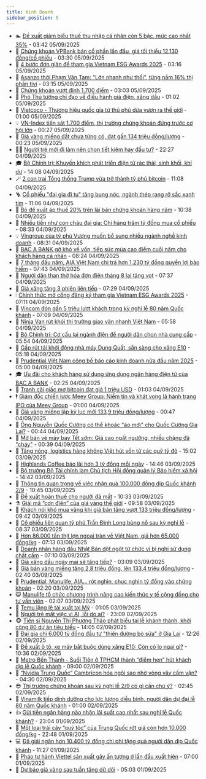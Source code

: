```yaml
---
title: Kinh Doanh
sidebar_position: 5
---
```


<!-- dantri-kinh-doanh:START -->
- 🏊 [Đề xuất giảm biểu thuế thu nhập cá nhân còn 5 bậc, mức cao nhất 35%](https://dantri.com.vn/kinh-doanh/de-xuat-giam-bieu-thue-thu-nhap-ca-nhan-con-5-bac-muc-cao-nhat-35-20250905101334483.htm) - 03:42 05/09/2025
- 🦆 [Chứng khoán VPBank bán cổ phần lần đầu, giá tối thiểu 12.130 đồng/cổ phiếu](https://dantri.com.vn/kinh-doanh/chung-khoan-vpbank-ban-co-phan-lan-dau-gia-toi-thieu-12130-dongco-phieu-20250904074942586.htm) - 03:30 05/09/2025
- 🦄 [4 bước đơn giản để tham gia Vietnam ESG Awards 2025](https://dantri.com.vn/kinh-doanh/4-buoc-don-gian-de-tham-gia-vietnam-esg-awards-2025-20250905100808208.htm) - 03:16 05/09/2025
- 🌝 [Asanzo thời Phạm Văn Tam: &quot;Lớn nhanh như thổi&quot;, từng nắm 16% thị phần tivi](https://dantri.com.vn/kinh-doanh/asanzo-thoi-pham-van-tam-lon-nhanh-nhu-thoi-tung-nam-16-thi-phan-tivi-20250904091421277.htm) - 03:15 05/09/2025
- 💃 [Chứng khoán vượt đỉnh 1.700 điểm](https://dantri.com.vn/kinh-doanh/chung-khoan-vuot-dinh-1700-diem-20250905095415773.htm) - 03:03 05/09/2025
- 🦏 [Phó Thủ tướng chỉ đạo về điều hành giá điện, xăng dầu](https://dantri.com.vn/kinh-doanh/pho-thu-tuong-chi-dao-ve-dieu-hanh-gia-dien-xang-dau-20250904224402507.htm) - 01:02 05/09/2025
- 🦩 [Vietcoco - Thương hiệu quốc gia từ thủ phủ dừa vươn ra thế giới](https://dantri.com.vn/kinh-doanh/vietcoco-thuong-hieu-quoc-gia-tu-thu-phu-dua-vuon-ra-the-gioi-20250904092505224.htm) - 01:00 05/09/2025
- 💡 [VN-Index tiến sát 1.700 điểm, thị trường chứng khoán đứng trước cơ hội lớn](https://dantri.com.vn/kinh-doanh/vn-index-tien-sat-1700-diem-thi-truong-chung-khoan-dung-truoc-co-hoi-lon-20250905071505806.htm) - 00:27 05/09/2025
- 🌊 [Giá vàng miếng đắt chưa từng có, đạt gần 134 triệu đồng/lượng](https://dantri.com.vn/kinh-doanh/gia-vang-mieng-dat-chua-tung-co-dat-gan-134-trieu-dongluong-20250905011036779.htm) - 00:23 05/09/2025
- 🧑‍💻 [Người trẻ mới đi làm nên chọn tiết kiệm hay đầu tư?](https://dantri.com.vn/kinh-doanh/nguoi-tre-moi-di-lam-nen-chon-tiet-kiem-hay-dau-tu-20250902090527930.htm) - 22:27 04/09/2025
- 🎓 [Bộ Chính trị: Khuyến khích phát triển điện từ rác thải, sinh khối, khí dư](https://dantri.com.vn/kinh-doanh/bo-chinh-tri-khuyen-khich-phat-trien-dien-tu-rac-thai-sinh-khoi-khi-du-20250904182752971.htm) - 14:08 04/09/2025
- 🪄 [2 con trai Tổng thống Trump vừa trở thành tỷ phú bitcoin](https://dantri.com.vn/kinh-doanh/2-con-trai-tong-thong-trump-vua-tro-thanh-ty-phu-bitcoin-20250904164903322.htm) - 11:08 04/09/2025
- 🪜 [Cổ phiếu &quot;đại gia đi tu&quot; tăng bung nóc, ngành thép rạng rỡ sắc xanh tím](https://dantri.com.vn/kinh-doanh/co-phieu-dai-gia-di-tu-tang-bung-noc-nganh-thep-rang-ro-sac-xanh-tim-20250904154844880.htm) - 11:06 04/09/2025
- 🦄 [Bỏ đề xuất áp thuế 20% trên lãi bán chứng khoán hàng năm](https://dantri.com.vn/kinh-doanh/bo-de-xuat-ap-thue-20-tren-lai-ban-chung-khoan-hang-nam-20250904155637989.htm) - 10:38 04/09/2025
- 💯 [Nhiều tiền như con cháu đại gia: Chi hàng trăm tỷ đồng mua cổ phiếu](https://dantri.com.vn/kinh-doanh/nhieu-tien-nhu-con-chau-dai-gia-chi-hang-tram-ty-dong-mua-co-phieu-20250904121253400.htm) - 08:33 04/09/2025
- 💡 [Vingroup của tỷ phú Vượng muốn bổ sung nhiều ngành nghề kinh doanh](https://dantri.com.vn/kinh-doanh/vingroup-cua-ty-phu-vuong-muon-bo-sung-nhieu-nganh-nghe-kinh-doanh-20250904152703810.htm) - 08:31 04/09/2025
- 🧰 [BAC A BANK gỡ khó về vốn, tiếp sức mùa cao điểm cuối năm cho khách hàng cá nhân](https://dantri.com.vn/kinh-doanh/bac-a-bank-go-kho-ve-von-tiep-suc-mua-cao-diem-cuoi-nam-cho-khach-hang-ca-nhan-20250904152106229.htm) - 08:24 04/09/2025
- 🎊 [7 tháng đầu năm, AIA Việt Nam chi trả hơn 1.230 tỷ đồng quyền lợi bảo hiểm](https://dantri.com.vn/kinh-doanh/7-thang-dau-nam-aia-viet-nam-chi-tra-hon-1230-ty-dong-quyen-loi-bao-hiem-20250904143151849.htm) - 07:43 04/09/2025
- 🔭 [Người dân than thở hóa đơn điện tháng 8 lại tăng vọt](https://dantri.com.vn/kinh-doanh/nguoi-dan-than-tho-hoa-don-dien-thang-8-lai-tang-vot-20250904112843562.htm) - 07:37 04/09/2025
- 💼 [Giá xăng tăng 3 phiên liên tiếp](https://dantri.com.vn/kinh-doanh/gia-xang-tang-3-phien-lien-tiep-20250904140024891.htm) - 07:29 04/09/2025
- 🕯 [Chính thức mở cổng đăng ký tham gia Vietnam ESG Awards 2025](https://dantri.com.vn/kinh-doanh/chinh-thuc-mo-cong-dang-ky-tham-gia-vietnam-esg-awards-2025-20250729154339411.htm) - 07:11 04/09/2025
- 🫣 [Vincom đón gần 5 triệu lượt khách trong kỳ nghỉ lễ 80 năm Quốc khánh](https://dantri.com.vn/kinh-doanh/vincom-don-gan-5-trieu-luot-khach-trong-ky-nghi-le-80-nam-quoc-khanh-20250904140151059.htm) - 07:09 04/09/2025
- 🤠 [Ninja Van rút khỏi thị trường giao vận nhanh Việt Nam](https://dantri.com.vn/kinh-doanh/ninja-van-rut-khoi-thi-truong-giao-van-nhanh-viet-nam-20250904115129588.htm) - 05:58 04/09/2025
- 🌈 [Bộ Chính trị: Cơ cấu lại ngành điện để người dân chọn nhà cung cấp](https://dantri.com.vn/kinh-doanh/bo-chinh-tri-co-cau-lai-nganh-dien-de-nguoi-dan-chon-nha-cung-cap-20250904124849891.htm) - 05:54 04/09/2025
- 🦅 [Gấp rút tái khởi động nhà máy Dung Quất, sẵn sàng cho xăng E10](https://dantri.com.vn/kinh-doanh/gap-rut-tai-khoi-dong-nha-may-dung-quat-san-sang-cho-xang-e10-20250729103814431.htm) - 05:18 04/09/2025
- 🌁 [Prudential Việt Nam công bố báo cáo kinh doanh nửa đầu năm 2025](https://dantri.com.vn/kinh-doanh/prudential-viet-nam-cong-bo-bao-cao-kinh-doanh-nua-dau-nam-2025-20250904111850740.htm) - 05:00 04/09/2025
- 🎓 [Ưu đãi cho khách hàng sử dụng ứng dụng ngân hàng điện tử của BAC A BANK](https://dantri.com.vn/kinh-doanh/uu-dai-cho-khach-hang-su-dung-ung-dung-ngan-hang-dien-tu-cua-bac-a-bank-20250904091804591.htm) - 02:25 04/09/2025
- 📝 [Tranh cãi giấc mơ bitcoin đạt giá 1 triệu USD](https://dantri.com.vn/kinh-doanh/tranh-cai-giac-mo-bitcoin-dat-gia-1-trieu-usd-20250903235303178.htm) - 01:03 04/09/2025
- 🕴 [Giám đốc chiến lược Meey Group: Niềm tin và khát vọng là hành trang IPO của Meey Group](https://dantri.com.vn/kinh-doanh/giam-doc-chien-luoc-meey-group-niem-tin-va-khat-vong-la-hanh-trang-ipo-cua-meey-group-20250903173128984.htm) - 01:00 04/09/2025
- 🧰 [Giá vàng miếng lập kỷ lục mới 133,9 triệu đồng/lượng](https://dantri.com.vn/kinh-doanh/gia-vang-mieng-lap-ky-luc-moi-1339-trieu-dongluong-20250904014452571.htm) - 00:47 04/09/2025
- 🤖 [Ông Nguyễn Quốc Cường có thể khoác &quot;áo mới&quot; cho Quốc Cường Gia Lai?](https://dantri.com.vn/kinh-doanh/ong-nguyen-quoc-cuong-co-the-khoac-ao-moi-cho-quoc-cuong-gia-lai-20250903115118930.htm) - 00:44 04/09/2025
- 🤠 [Mở bán vé máy bay Tết sớm: Giá cao ngất ngưởng, nhiều chặng đã &quot;cháy&quot;](https://dantri.com.vn/kinh-doanh/mo-ban-ve-may-bay-tet-som-gia-cao-ngat-nguong-nhieu-chang-da-chay-20250903235643272.htm) - 00:39 04/09/2025
- 🌮 [Tăng nóng, logistics hàng không Việt hút vốn từ các quỹ tỷ đô](https://dantri.com.vn/kinh-doanh/tang-nong-logistics-hang-khong-viet-hut-von-tu-cac-quy-ty-do-20250903100153378.htm) - 15:02 03/09/2025
- 🦄 [Highlands Coffee báo lãi hơn 3 tỷ đồng mỗi ngày](https://dantri.com.vn/kinh-doanh/highlands-coffee-bao-lai-hon-3-ty-dong-moi-ngay-20250903161707909.htm) - 14:46 03/09/2025
- 👺 [Bộ trưởng Bộ Tài chính làm Chủ tịch Hội đồng quản lý Bảo hiểm xã hội](https://dantri.com.vn/kinh-doanh/bo-truong-bo-tai-chinh-lam-chu-tich-hoi-dong-quan-ly-bao-hiem-xa-hoi-20250903172927894.htm) - 14:42 03/09/2025
- 🤗 [Thông tin quan trọng về việc nhận quà 100.000 đồng dịp Quốc khánh 2/9](https://dantri.com.vn/kinh-doanh/thong-tin-quan-trong-ve-viec-nhan-qua-100000-dong-dip-quoc-khanh-29-20250903164435731.htm) - 10:45 03/09/2025
- 💪 [Đề xuất hoàn thuế cho người đã mất](https://dantri.com.vn/kinh-doanh/de-xuat-hoan-thue-cho-nguoi-da-mat-20250903163756349.htm) - 10:33 03/09/2025
- ⚗️ [Giải mã “cơn điên” của giá vàng thế giới](https://dantri.com.vn/kinh-doanh/giai-ma-con-dien-cua-gia-vang-the-gioi-20250903102631349.htm) - 09:58 03/09/2025
- 🧠 [Khách nói khó mua vàng khi giá bán tăng vượt 133 triệu đồng/lượng](https://dantri.com.vn/kinh-doanh/khach-noi-kho-mua-vang-khi-gia-ban-tang-vuot-133-trieu-dongluong-20250903144122270.htm) - 09:42 03/09/2025
- 🗽 [Cổ phiếu liên quan tỷ phú Trần Đình Long bùng nổ sau kỳ nghỉ lễ](https://dantri.com.vn/kinh-doanh/co-phieu-lien-quan-ty-phu-tran-dinh-long-bung-no-sau-ky-nghi-le-20250903152731777.htm) - 08:37 03/09/2025
- 🫣 [Hơn 86.000 tấn thịt lợn ngoại tràn về Việt Nam, giá hơn 65.000 đồng/kg](https://dantri.com.vn/kinh-doanh/hon-86000-tan-thit-lon-ngoai-tran-ve-viet-nam-gia-hon-65000-dongkg-20250903132815804.htm) - 07:13 03/09/2025
- 🫣 [Doanh nhân hàng đầu Nhật Bản đột ngột từ chức vì bị nghi sử dụng chất cấm](https://dantri.com.vn/kinh-doanh/doanh-nhan-hang-dau-nhat-ban-dot-ngot-tu-chuc-vi-bi-nghi-su-dung-chat-cam-20250903130425503.htm) - 07:10 03/09/2025
- 🫣 [Giá xăng dầu ngày mai sẽ tăng tiếp?](https://dantri.com.vn/kinh-doanh/gia-xang-dau-ngay-mai-se-tang-tiep-20250903092214348.htm) - 03:09 03/09/2025
- 💂 [Giá bán vàng miếng tăng 2,8 triệu đồng, lên 133,4 triệu đồng/lượng](https://dantri.com.vn/kinh-doanh/gia-ban-vang-mieng-tang-28-trieu-dong-len-1334-trieu-dongluong-20250903010133636.htm) - 02:40 03/09/2025
- 💫 [Prudential, Manulife, AIA… rót nghìn, chục nghìn tỷ đồng vào chứng khoán](https://dantri.com.vn/kinh-doanh/prudential-manulife-aia-rot-nghin-chuc-nghin-ty-dong-vao-chung-khoan-20250902205850393.htm) - 02:20 03/09/2025
- 😺 [Manulife tổ chức chương trình nâng cao kiến thức y tế cộng đồng cho tư vấn viên](https://dantri.com.vn/kinh-doanh/manulife-to-chuc-chuong-trinh-nang-cao-kien-thuc-y-te-cong-dong-cho-tu-van-vien-20250829172753299.htm) - 02:07 03/09/2025
- 🦆 [Temu lặng lẽ tái xuất tại Mỹ](https://dantri.com.vn/kinh-doanh/temu-lang-le-tai-xuat-tai-my-20250828210359393.htm) - 01:05 03/09/2025
- 👀 [Người trẻ mất việc vì AI, lỗi do ai?](https://dantri.com.vn/kinh-doanh/nguoi-tre-mat-viec-vi-ai-loi-do-ai-20250902095204355.htm) - 23:09 02/09/2025
- 🐵 [Tiến sĩ Nguyễn Thị Phương Thảo phát biểu tại lễ khánh thành, khởi công 80 dự án tiêu biểu](https://dantri.com.vn/kinh-doanh/tien-si-nguyen-thi-phuong-thao-phat-bieu-tai-le-khanh-thanh-khoi-cong-80-du-an-tieu-bieu-20250902205250441.htm) - 14:05 02/09/2025
- 🤖 [Đại gia chi 6.000 tỷ đồng đầu tư &quot;thiên đường bò sữa&quot; ở Gia Lai](https://dantri.com.vn/kinh-doanh/dai-gia-chi-6000-ty-dong-dau-tu-thien-duong-bo-sua-o-gia-lai-20250902161639120.htm) - 12:26 02/09/2025
- 💂 [Đề xuất ô tô, xe máy bắt buộc dùng xăng E10: Còn có lo ngại gì?](https://dantri.com.vn/kinh-doanh/de-xuat-o-to-xe-may-bat-buoc-dung-xang-e10-con-co-lo-ngai-gi-20250829084128214.htm) - 10:36 02/09/2025
- 🦆 [Metro Bến Thành - Suối Tiên ở TPHCM thành “điểm hẹn” hút khách dịp lễ Quốc khánh](https://dantri.com.vn/kinh-doanh/metro-ben-thanh-suoi-tien-o-tphcm-thanh-diem-hen-hut-khach-dip-le-quoc-khanh-20250901192931907.htm) - 09:00 02/09/2025
- 🦅 [“Nvidia Trung Quốc” Cambricon hóa ngôi sao nhờ vòng vây cấm vận?](https://dantri.com.vn/kinh-doanh/nvidia-trung-quoc-cambricon-hoa-ngoi-sao-nho-vong-vay-cam-van-20250828160321854.htm) - 04:30 02/09/2025
- 😎 [Thị trường chứng khoán sau kỳ nghỉ lễ 2/9 có gì cần chú ý?](https://dantri.com.vn/kinh-doanh/thi-truong-chung-khoan-sau-ky-nghi-le-29-co-gi-can-chu-y-20250901164726320.htm) - 02:45 02/09/2025
- 🐎 [Vinamilk tiếp dinh dưỡng cho lực lượng diễu binh, người dân dự đại lễ 80 năm Quốc khánh](https://dantri.com.vn/kinh-doanh/vinamilk-tiep-dinh-duong-cho-luc-luong-dieu-binh-nguoi-dan-du-dai-le-80-nam-quoc-khanh-20250902052859514.htm) - 01:00 02/09/2025
- 👍 [Gửi tiền ngân hàng nào nhận lãi suất cao nhất sau nghỉ lễ Quốc khánh?](https://dantri.com.vn/kinh-doanh/gui-tien-ngan-hang-nao-nhan-lai-suat-cao-nhat-sau-nghi-le-quoc-khanh-20250901002042255.htm) - 23:04 01/09/2025
- 🦒 [Một loại trái cây “quý tộc” của Trung Quốc rớt giá còn hơn 10.000 đồng/kg](https://dantri.com.vn/kinh-doanh/mot-loai-trai-cay-quy-toc-cua-trung-quoc-rot-gia-con-hon-10000-dongkg-20250901173703034.htm) - 22:48 01/09/2025
- 💻 [Đã giải ngân hơn 10.400 tỷ đồng chi phí tặng quà người dân dịp Quốc khánh](https://dantri.com.vn/kinh-doanh/da-giai-ngan-hon-10400-ty-dong-chi-phi-tang-qua-nguoi-dan-dip-quoc-khanh-20250901171249302.htm) - 11:27 01/09/2025
- 👺 [Pháo tự hành Viettel sản xuất gây ấn tượng ở lần đầu xuất hiện](https://dantri.com.vn/kinh-doanh/phao-tu-hanh-viettel-san-xuat-gay-an-tuong-o-lan-dau-xuat-hien-20250901135246020.htm) - 07:00 01/09/2025
- 🧐 [Dự báo giá vàng sau tuần tăng dữ dội](https://dantri.com.vn/kinh-doanh/du-bao-gia-vang-sau-tuan-tang-du-doi-20250901000629498.htm) - 05:03 01/09/2025<!-- dantri-kinh-doanh:END -->
